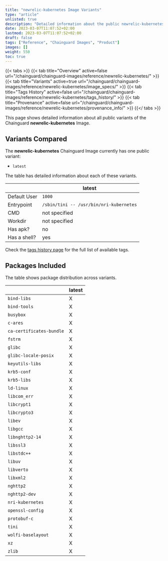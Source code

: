 ```yaml
---
title: "newrelic-kubernetes Image Variants"
type: "article"
unlisted: true
description: "Detailed information about the public newrelic-kubernetes Chainguard Image variants"
date: 2023-03-07T11:07:52+02:00
lastmod: 2023-03-07T11:07:52+02:00
draft: false
tags: ["Reference", "Chainguard Images", "Product"]
images: []
weight: 550
toc: true
---
```


{{< tabs >}}
{{< tab title="Overview" active=false url="/chainguard/chainguard-images/reference/newrelic-kubernetes/" >}}
{{< tab title="Variants" active=true url="/chainguard/chainguard-images/reference/newrelic-kubernetes/image_specs/" >}}
{{< tab title="Tags History" active=false url="/chainguard/chainguard-images/reference/newrelic-kubernetes/tags_history/" >}}
{{< tab title="Provenance" active=false url="/chainguard/chainguard-images/reference/newrelic-kubernetes/provenance_info/" >}}
{{</ tabs >}}

This page shows detailed information about all public variants of the Chainguard **newrelic-kubernetes** Image.

## Variants Compared
The **newrelic-kubernetes** Chainguard Image currently has one public variant: 

- `latest`

The table has detailed information about each of these variants.

|              | latest                                  |
|--------------|-----------------------------------------|
| Default User | `1000`                                  |
| Entrypoint   | `/sbin/tini -- /usr/bin/nri-kubernetes` |
| CMD          | not specified                           |
| Workdir      | not specified                           |
| Has apk?     | no                                      |
| Has a shell? | yes                                     |

Check the [tags history page](/chainguard/chainguard-images/reference/newrelic-kubernetes/tags_history/) for the full list of available tags.

## Packages Included
The table shows package distribution across variants.

|                          | latest |
|--------------------------|--------|
| `bind-libs`              | X      |
| `bind-tools`             | X      |
| `busybox`                | X      |
| `c-ares`                 | X      |
| `ca-certificates-bundle` | X      |
| `fstrm`                  | X      |
| `glibc`                  | X      |
| `glibc-locale-posix`     | X      |
| `keyutils-libs`          | X      |
| `krb5-conf`              | X      |
| `krb5-libs`              | X      |
| `ld-linux`               | X      |
| `libcom_err`             | X      |
| `libcrypt1`              | X      |
| `libcrypto3`             | X      |
| `libev`                  | X      |
| `libgcc`                 | X      |
| `libnghttp2-14`          | X      |
| `libssl3`                | X      |
| `libstdc++`              | X      |
| `libuv`                  | X      |
| `libverto`               | X      |
| `libxml2`                | X      |
| `nghttp2`                | X      |
| `nghttp2-dev`            | X      |
| `nri-kubernetes`         | X      |
| `openssl-config`         | X      |
| `protobuf-c`             | X      |
| `tini`                   | X      |
| `wolfi-baselayout`       | X      |
| `xz`                     | X      |
| `zlib`                   | X      |

